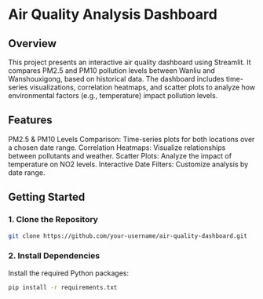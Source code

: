 # Air Quality Analysis Dashboard
## Overview
This project presents an interactive air quality dashboard using Streamlit. It compares PM2.5 and PM10 pollution levels between Wanliu and Wanshouxigong, based on historical data. The dashboard includes time-series visualizations, correlation heatmaps, and scatter plots to analyze how environmental factors (e.g., temperature) impact pollution levels.

## Features
PM2.5 & PM10 Levels Comparison: Time-series plots for both locations over a chosen date range.
Correlation Heatmaps: Visualize relationships between pollutants and weather.
Scatter Plots: Analyze the impact of temperature on NO2 levels.
Interactive Date Filters: Customize analysis by date range.

## Getting Started
### 1. Clone the Repository
```bash
git clone https://github.com/your-username/air-quality-dashboard.git
```
### 2. Install Dependencies
Install the required Python packages:
```bash
pip install -r requirements.txt
```
